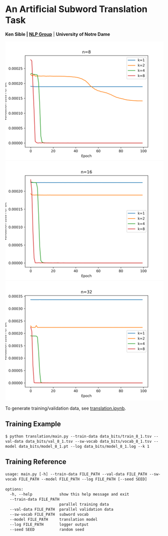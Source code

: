 # An Artiﬁcial Subword Translation Task
**Ken Sible | [NLP Group](https://nlp.nd.edu)** | **University of Notre Dame**

![model_8.png](experiments/model_8.png)
![model_16.png](experiments/model_16.png)
![model_32.png](experiments/model_32.png)

To generate training/validation data, see [translation.ipynb](/translation.ipynb).

## Training Example
```
$ python translation/main.py --train-data data_bits/train_8_1.tsv --val-data data_bits/val_8_1.tsv --sw-vocab data_bits/vocab_8_1.tsv --model data_bits/model_8_1.pt --log data_bits/model_8_1.log --k 1
```

## Training Reference
```
usage: main.py [-h] --train-data FILE_PATH --val-data FILE_PATH --sw-vocab FILE_PATH --model FILE_PATH --log FILE_PATH [--seed SEED]

options:
  -h, --help            show this help message and exit
  --train-data FILE_PATH
                        parallel training data
  --val-data FILE_PATH  parallel validation data
  --sw-vocab FILE_PATH  subword vocab
  --model FILE_PATH     translation model
  --log FILE_PATH       logger output
  --seed SEED           random seed
```

